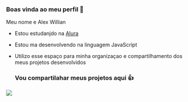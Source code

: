 ### Boas vinda ao meu perfil 👊

Meu nome e Alex Willian

- Estou estudanjdo na [Alura](https://www.alura.com.br)
- Estou ma desenvolvendo na linguagem JavaScript
- Utilizo esse espaço para minha organizaçao e compartilhamento dos meus projetos desenvolvidos

  ### Vou compartilahar meus projetos aqui 👍

![](https://media.tenor.com/_UPSELJpvdMAAAAM/walking-anime.gif)
